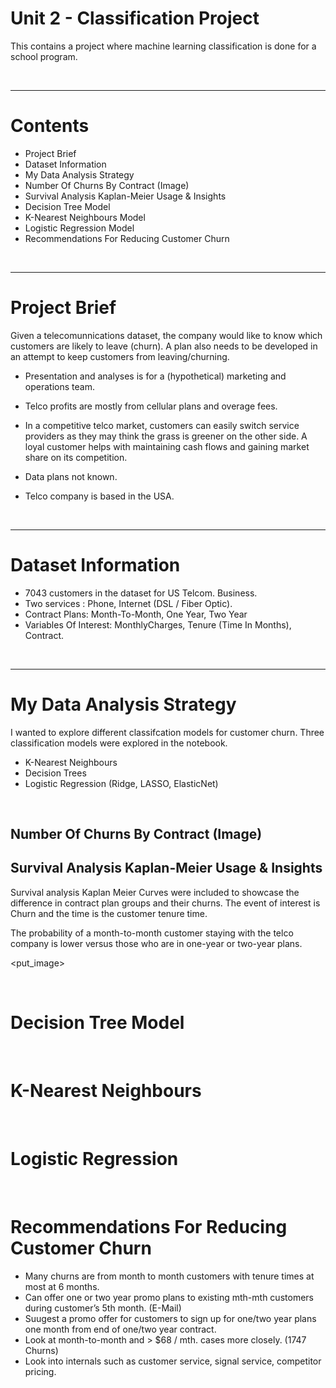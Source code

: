 # Unit 2 - Classification Project

This contains a project where machine learning classification is done for
a school program.

&nbsp;

---

# Contents

* Project Brief
* Dataset Information
* My Data Analysis Strategy
* Number Of Churns By Contract (Image)
* Survival Analysis Kaplan-Meier Usage & Insights
* Decision Tree Model
* K-Nearest Neighbours Model
* Logistic Regression Model
* Recommendations For Reducing Customer Churn


&nbsp;

---



# Project Brief

Given a telecomunnications dataset, the company would like to know which
customers are likely to leave (churn). A plan also needs to be developed
in an attempt to keep customers from leaving/churning.

* Presentation and analyses is for a (hypothetical) marketing and operations team.

* Telco profits are mostly from cellular plans and overage fees.

* In a competitive telco market, customers can easily switch service providers as they may think the grass is greener on the other side. A loyal customer helps with maintaining cash flows and gaining market share on its competition.

* Data plans not known.

* Telco company is based in the USA.

&nbsp;

---

# Dataset Information

* 7043 customers in the dataset for US Telcom. Business.
* Two services : Phone, Internet (DSL / Fiber Optic).
* Contract Plans: Month-To-Month, One Year, Two Year 
* Variables Of Interest: MonthlyCharges, Tenure (Time In Months), Contract.

&nbsp;

---

# My Data Analysis Strategy

I wanted to explore different classifcation models for customer churn. Three classification models were explored in the notebook.

* K-Nearest Neighbours
* Decision Trees
* Logistic Regression (Ridge, LASSO, ElasticNet)

&nbsp;

## Number Of Churns By Contract (Image)



## Survival Analysis Kaplan-Meier Usage & Insights

Survival analysis Kaplan Meier Curves were included to showcase the difference in contract plan groups and their churns. The event of interest is Churn and the time is the customer tenure time.

The probability of a month-to-month customer staying with the telco company is lower versus those who are in one-year or two-year plans.

<put_image>

&nbsp;


# Decision Tree Model




&nbsp;

# K-Nearest Neighbours


&nbsp;

# Logistic Regression




&nbsp;

# Recommendations For Reducing Customer Churn

* Many churns are from month to month customers with tenure times at most at 6 months.
* Can offer one or two year promo plans to existing mth-mth customers during customer’s 5th month. (E-Mail)
* Suugest a promo offer for customers to sign up for one/two year plans one month from end of one/two year contract. 
* Look at month-to-month and > $68 / mth. cases more closely. (1747 Churns)
* Look into internals such as customer service, signal service, competitor pricing.




